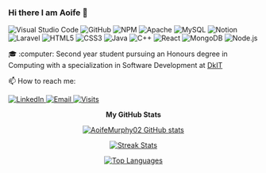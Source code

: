 ### Hi there I am Aoife 👋
![Visual Studio Code](https://img.shields.io/badge/-Visual%20Studio%20Code-23A9F2?style=flat-square&logo=Visual%20Studio%20Code&logoColor=white)
![GitHub](https://img.shields.io/badge/-Github-181717?style=flat-square&logo=GitHub&logoColor=white)
![NPM](https://img.shields.io/badge/-NPM-CB3837?style=flat-square&logo=NPM&logoColor=white)
![Apache](https://img.shields.io/badge/-Apache-D22128?style=flat-square&logo=Apache&logoColor=white)
![MySQL](https://img.shields.io/badge/-MySQL-F29111?style=flat-square&logo=MySQL&logoColor=white)
![Notion](https://img.shields.io/badge/-Notion-000000?style=flat-square&logo=Notion&logoColor=white)
![Laravel](https://img.shields.io/badge/-Laravel-F55247?style=flat-square&logo=Laravel&logoColor=white)
![HTML5](https://img.shields.io/badge/-HTML5-E34F26?style=flat-square&logo=HTML5&logoColor=white)
![CSS3](https://img.shields.io/badge/-CSS3-1572B6?style=flat-square&logo=CSS3&logoColor=white)
![Java](https://img.shields.io/badge/-Java-007396?style=flat-square&logo=java&logoColor=white)
![C++](https://img.shields.io/badge/-C++-00599C?style=flat-square&logo=cplusplus&logoColor=white)
![React](https://img.shields.io/badge/-React-61DAFB?style=flat-square&logo=react&logoColor=black)
![MongoDB](https://img.shields.io/badge/-MongoDB-47A248?style=flat-square&logo=mongodb&logoColor=white)
![Node.js](https://img.shields.io/badge/-Node.js-339933?style=flat-square&logo=node.js&logoColor=white)

<p>🎓 :computer: Second year student pursuing an Honours degree in Computing with a specialization in Software Development at <a href="https://www.dkit.ie/courses/school-of-informatics-and-creative-arts/visual-and-human-centred-computing/bsc-(hons)-in-computing-in-software-development.html">DkIT</a></p>
<p >
  <p>📫 How to reach me:</p>
  <a href="https://www.linkedin.com/in/aoifemurphy02" target="_blank">
    <img src="https://img.shields.io/badge/LinkedIn-0077B5?style=for-the-badge&logo=linkedin&logoColor=white" alt="LinkedIn"/>
  </a>
  <a href="mailto:aoifemurphy2019@gmail.com">
    <img src="https://img.shields.io/badge/Email-D14836?style=for-the-badge&logo=gmail&logoColor=white" alt="Email"/>
  </a>
  <a href="https://visitor-badge.laobi.icu/badge?page_id=AoifeMurphy02.visitor-badge&title=Visits">
    <img src="https://visitor-badge.laobi.icu/badge?page_id=AoifeMurphy02.visitor-badge&title=Visits" alt="Visits"/>
  </a>
</p>
<div align="center">
<b>My GitHub Stats</b>

[![AoifeMurphy02 GitHub stats](https://github-readme-stats.vercel.app/api?username=AoifeMurphy02&show_icons=true&hide=stars,issues&count_private=true&title_color=0891b2&text_color=ffffff&icon_color=0891b2&bg_color=1c1917&hide_border=true)](http://www.github.com/AoifeMurphy02)

[![Streak Stats](https://github-readme-streak-stats.herokuapp.com/?user=AoifeMurphy02&stroke=ffffff&background=1c1917&ring=0891b2&fire=0891b2&currStreakNum=ffffff&currStreakLabel=0891b2&sideNums=ffffff&sideLabels=ffffff&dates=ffffff&hide_border=true)](http://www.github.com/AoifeMurphy02)

[![Top Languages](https://github-readme-stats.vercel.app/api/top-langs/?username=AoifeMurphy02&langs_count=10&title_color=0891b2&text_color=ffffff&icon_color=0891b2&bg_color=1c1917&hide_border=true&locale=en&custom_title=Top%20Languages&count_private=true)](https://github.com/AoifeMurphy02)

</div>
<!--
**AoifeMurphy02/AoifeMurphy02** is a ✨ _special_ ✨ repository because its `README.md` (this file) appears on your GitHub profile.

Here are some ideas to get you started:

- 🔭 I’m currently working on ...
- 🌱 I’m currently learning ...
- 👯 I’m looking to collaborate on ...
- 🤔 I’m looking for help with ...
- 💬 Ask me about ...
- 📫 How to reach me: ...
- 😄 Pronouns: ...
- ⚡ Fun fact: ...
-->

